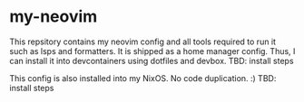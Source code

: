 # my-neovim

This repsitory contains my neovim config and all tools required to run it such as lsps and formatters.
It is shipped as a home manager config. Thus, I can install it into devcontainers using dotfiles and devbox.
TBD: install steps

This config is also installed into my NixOS. No code duplication. :)
TBD: install steps
